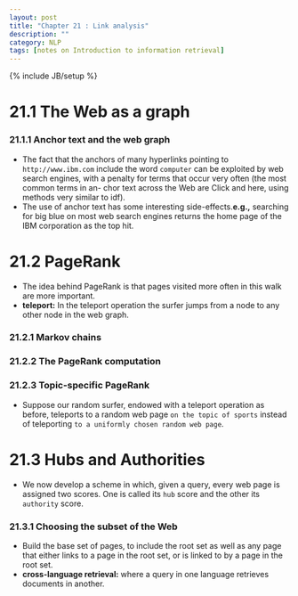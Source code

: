 ```yaml
---
layout: post
title: "Chapter 21 : Link analysis"
description: ""
category: NLP
tags: [notes on Introduction to information retrieval]
---
```

{% include JB/setup %}

# 21.1 The Web as a graph
### 21.1.1 Anchor text and the web graph
* The fact that the anchors of many hyperlinks pointing to `http://www.ibm.com` include the word `computer` can be exploited by web search engines, with a penalty for terms that occur very often (the most common terms in an- chor text across the Web are Click and here, using methods very similar to idf).  
* The use of anchor text has some interesting side-effects.**e.g.,** searching for big blue on most web search engines returns the home page of the IBM corporation as the top hit.   

# 21.2 PageRank
* The idea behind PageRank is that pages visited more often in this walk are more important.  
* **teleport:** In the teleport operation the surfer jumps from a node to any other node in the web graph.  
### 21.2.1 Markov chains
### 21.2.2 The PageRank computation
### 21.2.3 Topic-specific PageRank
* Suppose our random surfer, endowed with a teleport operation as before, teleports to a random web page `on the topic of sports` instead of teleporting `to a uniformly chosen random web page`.   

# 21.3 Hubs and Authorities
* We now develop a scheme in which, given a query, every web page is assigned two scores. One is called its `hub` score and the other its `authority` score.  
### 21.3.1 Choosing the subset of the Web
* Build the base set of pages, to include the root set as well as any page that either links to a page in the root set, or is linked to by a page in the root set.  
* **cross-language retrieval:** where a query in one language retrieves documents in another.   

